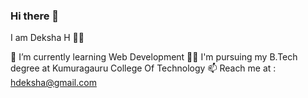 ### Hi there 👋

<!--
**DekshaH/DekshaH** is a ✨ _special_ ✨ repository because its `README.md` (this file) appears on your GitHub profile.

Here are some ideas to get you started:

- 🔭 I’m currently working on ...
- 🌱 I’m currently learning ...
- 👯 I’m looking to collaborate on ...
- 🤔 I’m looking for help with ...
- 💬 Ask me about ...
- 📫 How to reach me: ...
- 😄 Pronouns: ...
- ⚡ Fun fact: ...
-->

I am Deksha H 👩‍💻

🌱 I’m currently learning Web Development
👩‍🎓 I'm pursuing my B.Tech degree at Kumuragauru College Of Technology
📫 Reach me at : hdeksha@gmail.com

